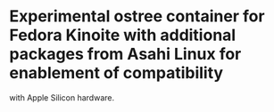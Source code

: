 # Experimental ostree container for Fedora Kinoite with additional packages from Asahi Linux for enablement of compatibility 
with Apple Silicon hardware.
